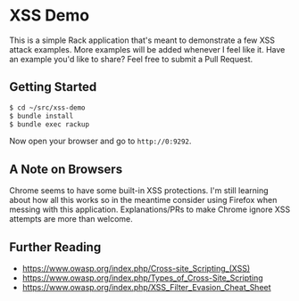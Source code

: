 # XSS Demo

This is a simple Rack application that's meant to demonstrate a few XSS attack examples. More examples will be added whenever I feel like it. Have an example you'd like to share? Feel free to submit a Pull Request.

## Getting Started

```bash
$ cd ~/src/xss-demo
$ bundle install
$ bundle exec rackup
```

Now open your browser and go to `http://0:9292`.

## A Note on Browsers

Chrome seems to have some built-in XSS protections. I'm still learning about how all this works so in the meantime consider using Firefox when messing with this application. Explanations/PRs to make Chrome ignore XSS attempts are more than welcome.

## Further Reading

* https://www.owasp.org/index.php/Cross-site_Scripting_(XSS)
* https://www.owasp.org/index.php/Types_of_Cross-Site_Scripting
* https://www.owasp.org/index.php/XSS_Filter_Evasion_Cheat_Sheet
